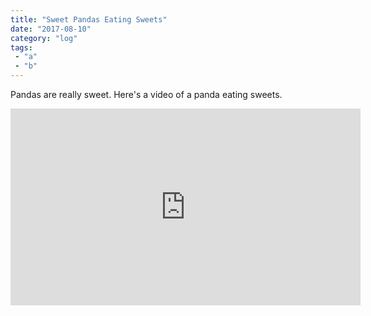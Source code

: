 ```yaml
---
title: "Sweet Pandas Eating Sweets"
date: "2017-08-10"
category: "log"
tags: 
 - "a"
 - "b"
---
```

Pandas are really sweet.
Here's a video of a panda eating sweets.
<iframe width="560" height="315" src="https://www.youtube.com/embed/4n0xNbfJLR8" frameborder="0" allowfullscreen></iframe>